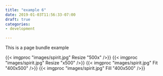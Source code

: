```yaml
---
title: "example 6"
date: 2019-01-03T11:56:33-07:00
draft: true
categories:
- development

---
```


This is a page bundle example

{{< imgproc "images/spirit.jpg" Resize "500x" />}}
{{< imgproc "images/spirit.jpg" Resize "x500" />}}
{{< imgproc "images/spirit.jpg" Fit "400x500" />}}
{{< imgproc "images/spirit.jpg" Fill "400x500" />}}